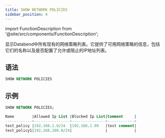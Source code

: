 ```yaml
---
title: SHOW NETWORK POLICIES
sidebar_position: 4
---
```


import FunctionDescription from '@site/src/components/FunctionDescription';

<FunctionDescription description="引入或更新: v1.2.26"/>

显示Databend中所有现有的网络策略列表。它提供了可用网络策略的信息，包括它们的名称以及是否配置了允许或阻止的IP地址列表。

## 语法

```sql
SHOW NETWORK POLICIES
```

## 示例

```sql
SHOW NETWORK POLICIES;

Name        |Allowed Ip List |Blocked Ip List|Comment     |
------------+----------------+---------------+------------+
test_policy |192.168.1.0/24  |192.168.1.99   |test comment|
test_policy1|192.168.100.0/24|               |            |
```